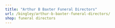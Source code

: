 ```yaml
---
title: "Arthur B Baxter Funeral Directors"
url: /bingley/arthur-b-baxter-funeral-directors/
shop: funeral directors
---
```

